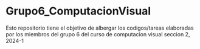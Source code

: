 # Grupo6_ComputacionVisual
Esto repositorio tiene el objetivo de albergar los codigos/tareas elaboradas por los miembros del grupo 6 del curso de computacion visual seccion 2, 2024-1
